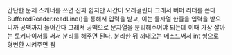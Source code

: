 간단한 문제
스캐너를 쓰면 진짜 쉽지만 
시간이 오래걸린다 그래서 버퍼 리더를 쓴다
BufferedReader.readLine()을 통해서 입력을 받고, 이는 물자열 한줄을 입력을 받으니까
공백까지 들어간다
그래서 공백으로 문자열을 분리해주어야 되는데 이때 
가장 잘아는 토커나이저를 써서 분리를 해주면 된다.
분리한 뒤 꺼내오는 메소드써서 int 형으로 형변환 시켜주면 됨
